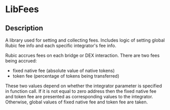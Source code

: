 # LibFees

## Description

A library used for setting and collecting fees. Includes logic of setting global Rubic fee info and each specific integrator's fee info.

Rubic accrues fees on each bridge or DEX interaction. There are two fees being accrued:

- fixed native fee (absolute value of native tokens) <a name="fixedNativeFee"></a>
- token fee (percentage of tokens being transferred) <a name="tokenFee"></a>

These two values depend on whether the integrator parameter is specified in function call. If it is not equal to zero address then the fixed native fee and token fee are presented as corresponding values to the integrator. Otherwise, global values of fixed native fee and token fee are taken.
